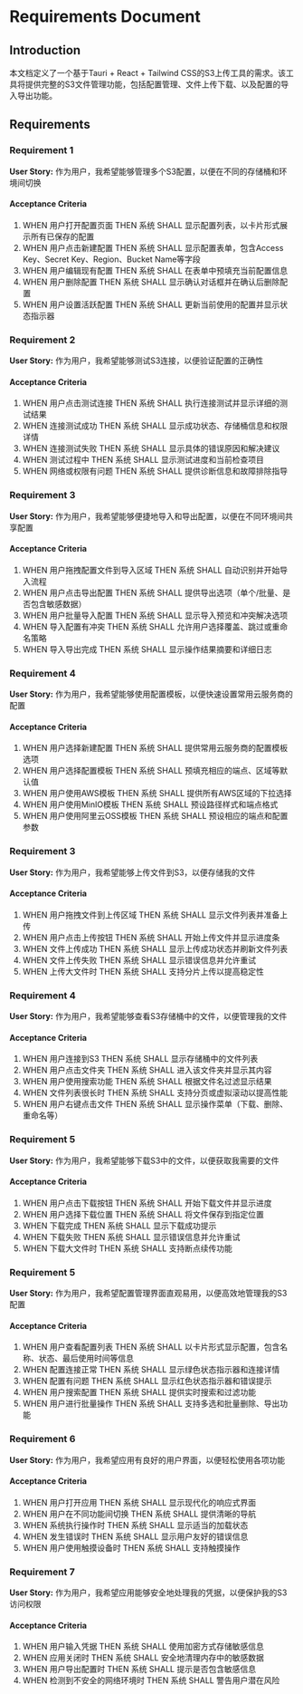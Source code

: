 # Requirements Document

## Introduction

本文档定义了一个基于Tauri + React + Tailwind CSS的S3上传工具的需求。该工具将提供完整的S3文件管理功能，包括配置管理、文件上传下载、以及配置的导入导出功能。

## Requirements

### Requirement 1

**User Story:** 作为用户，我希望能够管理多个S3配置，以便在不同的存储桶和环境间切换

#### Acceptance Criteria

1. WHEN 用户打开配置页面 THEN 系统 SHALL 显示配置列表，以卡片形式展示所有已保存的配置
2. WHEN 用户点击新建配置 THEN 系统 SHALL 显示配置表单，包含Access Key、Secret Key、Region、Bucket Name等字段
3. WHEN 用户编辑现有配置 THEN 系统 SHALL 在表单中预填充当前配置信息
4. WHEN 用户删除配置 THEN 系统 SHALL 显示确认对话框并在确认后删除配置
5. WHEN 用户设置活跃配置 THEN 系统 SHALL 更新当前使用的配置并显示状态指示器

### Requirement 2

**User Story:** 作为用户，我希望能够测试S3连接，以便验证配置的正确性

#### Acceptance Criteria

1. WHEN 用户点击测试连接 THEN 系统 SHALL 执行连接测试并显示详细的测试结果
2. WHEN 连接测试成功 THEN 系统 SHALL 显示成功状态、存储桶信息和权限详情
3. WHEN 连接测试失败 THEN 系统 SHALL 显示具体的错误原因和解决建议
4. WHEN 测试过程中 THEN 系统 SHALL 显示测试进度和当前检查项目
5. WHEN 网络或权限有问题 THEN 系统 SHALL 提供诊断信息和故障排除指导

### Requirement 3

**User Story:** 作为用户，我希望能够便捷地导入和导出配置，以便在不同环境间共享配置

#### Acceptance Criteria

1. WHEN 用户拖拽配置文件到导入区域 THEN 系统 SHALL 自动识别并开始导入流程
2. WHEN 用户点击导出配置 THEN 系统 SHALL 提供导出选项（单个/批量、是否包含敏感数据）
3. WHEN 用户批量导入配置 THEN 系统 SHALL 显示导入预览和冲突解决选项
4. WHEN 导入配置有冲突 THEN 系统 SHALL 允许用户选择覆盖、跳过或重命名策略
5. WHEN 导入导出完成 THEN 系统 SHALL 显示操作结果摘要和详细日志

### Requirement 4

**User Story:** 作为用户，我希望能够使用配置模板，以便快速设置常用云服务商的配置

#### Acceptance Criteria

1. WHEN 用户选择新建配置 THEN 系统 SHALL 提供常用云服务商的配置模板选项
2. WHEN 用户选择配置模板 THEN 系统 SHALL 预填充相应的端点、区域等默认值
3. WHEN 用户使用AWS模板 THEN 系统 SHALL 提供所有AWS区域的下拉选择
4. WHEN 用户使用MinIO模板 THEN 系统 SHALL 预设路径样式和端点格式
5. WHEN 用户使用阿里云OSS模板 THEN 系统 SHALL 预设相应的端点和配置参数

### Requirement 3

**User Story:** 作为用户，我希望能够上传文件到S3，以便存储我的文件

#### Acceptance Criteria

1. WHEN 用户拖拽文件到上传区域 THEN 系统 SHALL 显示文件列表并准备上传
2. WHEN 用户点击上传按钮 THEN 系统 SHALL 开始上传文件并显示进度条
3. WHEN 文件上传成功 THEN 系统 SHALL 显示上传成功状态并刷新文件列表
4. WHEN 文件上传失败 THEN 系统 SHALL 显示错误信息并允许重试
5. WHEN 上传大文件时 THEN 系统 SHALL 支持分片上传以提高稳定性

### Requirement 4

**User Story:** 作为用户，我希望能够查看S3存储桶中的文件，以便管理我的文件

#### Acceptance Criteria

1. WHEN 用户连接到S3 THEN 系统 SHALL 显示存储桶中的文件列表
2. WHEN 用户点击文件夹 THEN 系统 SHALL 进入该文件夹并显示其内容
3. WHEN 用户使用搜索功能 THEN 系统 SHALL 根据文件名过滤显示结果
4. WHEN 文件列表很长时 THEN 系统 SHALL 支持分页或虚拟滚动以提高性能
5. WHEN 用户右键点击文件 THEN 系统 SHALL 显示操作菜单（下载、删除、重命名等）

### Requirement 5

**User Story:** 作为用户，我希望能够下载S3中的文件，以便获取我需要的文件

#### Acceptance Criteria

1. WHEN 用户点击下载按钮 THEN 系统 SHALL 开始下载文件并显示进度
2. WHEN 用户选择下载位置 THEN 系统 SHALL 将文件保存到指定位置
3. WHEN 下载完成 THEN 系统 SHALL 显示下载成功提示
4. WHEN 下载失败 THEN 系统 SHALL 显示错误信息并允许重试
5. WHEN 下载大文件时 THEN 系统 SHALL 支持断点续传功能

### Requirement 5

**User Story:** 作为用户，我希望配置管理界面直观易用，以便高效地管理我的S3配置

#### Acceptance Criteria

1. WHEN 用户查看配置列表 THEN 系统 SHALL 以卡片形式显示配置，包含名称、状态、最后使用时间等信息
2. WHEN 配置连接正常 THEN 系统 SHALL 显示绿色状态指示器和连接详情
3. WHEN 配置有问题 THEN 系统 SHALL 显示红色状态指示器和错误提示
4. WHEN 用户搜索配置 THEN 系统 SHALL 提供实时搜索和过滤功能
5. WHEN 用户进行批量操作 THEN 系统 SHALL 支持多选和批量删除、导出功能

### Requirement 6

**User Story:** 作为用户，我希望应用有良好的用户界面，以便轻松使用各项功能

#### Acceptance Criteria

1. WHEN 用户打开应用 THEN 系统 SHALL 显示现代化的响应式界面
2. WHEN 用户在不同功能间切换 THEN 系统 SHALL 提供清晰的导航
3. WHEN 系统执行操作时 THEN 系统 SHALL 显示适当的加载状态
4. WHEN 发生错误时 THEN 系统 SHALL 显示用户友好的错误信息
5. WHEN 用户使用触摸设备时 THEN 系统 SHALL 支持触摸操作

### Requirement 7

**User Story:** 作为用户，我希望应用能够安全地处理我的凭据，以便保护我的S3访问权限

#### Acceptance Criteria

1. WHEN 用户输入凭据 THEN 系统 SHALL 使用加密方式存储敏感信息
2. WHEN 应用关闭时 THEN 系统 SHALL 安全地清理内存中的敏感数据
3. WHEN 用户导出配置时 THEN 系统 SHALL 提示是否包含敏感信息
4. WHEN 检测到不安全的网络环境时 THEN 系统 SHALL 警告用户潜在风险